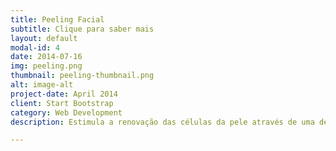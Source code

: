```yaml
---
title: Peeling Facial
subtitle: Clique para saber mais
layout: default
modal-id: 4
date: 2014-07-16
img: peeling.png
thumbnail: peeling-thumbnail.png
alt: image-alt
project-date: April 2014
client: Start Bootstrap
category: Web Development
description: Estimula a renovação das células da pele através de uma descamação controlada com o uso de substâncias e ativos selecionados. O procedimento pode ser utilizado para clarear manchas e sinais resultantes da acne, além de atuar no tratamento de rugas e linhas de expressão.

---
```

